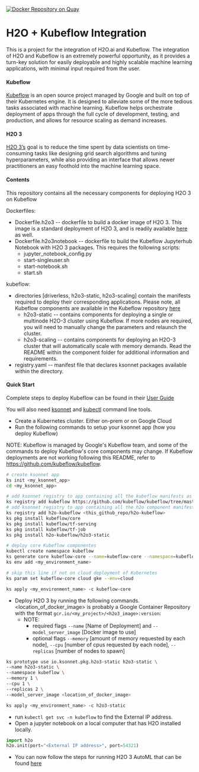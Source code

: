 [![Docker Repository on Quay](https://quay.io/repository/fjudith/h2o-kubeflow-notebook/status "Docker Repository on Quay")](https://quay.io/repository/fjudith/h2o-kubeflow-notebook)

# H2O + Kubeflow Integration

This is a project for the integration of H2O.ai and Kubeflow. The integration of H2O and Kubeflow is an extremely powerful opportunity, as it provides a turn-key solution for easily deployable and highly scalable machine learning applications, with minimal input required from the user.

#### Kubeflow
[Kubeflow](https://github.com/kubeflow/kubeflow) is an open source project managed by Google and built on top of their Kubernetes engine. It is designed to alleviate some of the more tedious tasks associated with machine learning. Kubeflow helps orchestrate deployment of apps through the full cycle of development, testing, and production, and allows for resource scaling as demand increases.

#### H2O 3
[H2O 3’s](http://docs.h2o.ai/h2o/latest-stable/h2o-docs/index.html) goal is to reduce the time spent by data scientists on time-consuming tasks like designing grid search algorithms and tuning hyperparameters, while also providing an interface that allows newer practitioners an easy foothold into the machine learning space.

#### Contents
This repository contains all the necessary components for deploying H2O 3 on Kubeflow

Dockerfiles:
- Dockerfile.h2o3 -- dockerfile to build a docker image of H2O 3. This image is a standard deployment of H2O 3, and is readily available [here](https://github.com/h2oai/h2o-3/blob/master/Dockerfile) as well.
- Dockerfile.h2o3notebook -- dockerfile to build the Kubeflow Jupyterhub Notebook with H2O 3 packages. This requires the following scripts:
  - jupyter_notebook_config.py
  - start-singleuser.sh
  - start-notebook.sh
  - start.sh

kubeflow:
- directories [driverless, h2o3-static, h2o3-scaling] contain the manifests required to deploy their corresponding applications. Please note, all Kubeflow components are available in the Kubeflow repository [here](https://github.com/kubeflow/kubeflow)
  - h2o3-static -- contains components for deploying a single or multinode H2O-3 cluster using Kubeflow. If more nodes are required, you will need to manually change the parameters and relaunch the cluster.
  - h2o3-scaling -- contains components for deploying an H2O-3 cluster that will automatically scale with memory demands. Read the README within the component folder for additional information and requirements.  
- registry.yaml -- manifest file that declares ksonnet packages available within the directory.


#### Quick Start
Complete steps to deploy Kubeflow can be found in their [User Guide](https://github.com/kubeflow/kubeflow/blob/master/user_guide.md)

You will also need [ksonnet](https://ksonnet.io) and [kubectl](https://kubernetes.io/docs/tasks/tools/install-kubectl/) command line tools.

- Create a Kubernetes cluster. Either on-prem or on Google Cloud
- Run the following commands to setup your ksonnet app (how you deploy Kubeflow)

NOTE: Kubeflow is managed by Google's Kubeflow team, and some of the commands to deploy Kubeflow's core components may change. If Kubeflow deployments are not working following this README, refer to https://github.com/kubeflow/kubeflow.

```bash
# create ksonnet app
ks init <my_ksonnet_app>
cd <my_ksonnet_app>

# add ksonnet registry to app containing all the kubeflow manifests as maintained by Google Kubeflow team
ks registry add kubeflow https://github.com/kubeflow/kubeflow/tree/master/kubeflow
# add ksonnet registry to app containing all the h2o component manifests
ks registry add h2o-kubeflow <this_github_repo/h2o-kubeflow>
ks pkg install kubeflow/core
ks pkg install kubeflow/tf-serving
ks pkg install kubeflow/tf-job
ks pkg install h2o-kubeflow/h2o3-static

# deploy core Kubeflow componentes
kubectl create namespace kubeflow
ks generate core kubeflow-core --name=kubeflow-core --namespace=kubeflow
ks env add <my_environment_name>

# skip this line if not on cloud deployment of Kubernetes
ks param set kubeflow-core cloud gke --env=cloud

ks apply <my_environment_name> -c kubeflow-core
```

- Deploy H2O 3 by running the following commands. <location_of_docker_image> is probably a Google Container Repository with the format `gcr.io/<my_project>/<h2o3_image>:version`:
  - NOTE:
    - required flags `--name` [Name of Deployment] and `--model_server_image` [Docker image to use]
    - optional flags `--memory` [amount of memory requested by each node], `--cpu` [number of cpus requested by each node], `--replicas` [number of nodes to spawn]

```bash
ks prototype use io.ksonnet.pkg.h2o3-static h2o3-static \
--name h2o3-static \
--namespace kubeflow \
--memory 1 \
--cpu 1 \
--replicas 2 \
--model_server_image <location_of_docker_image>

ks apply <my_environment_name> -c h2o3-static
```
- run `kubectl get svc -n kubeflow` to find the External IP address.
- Open a jupyter notebook on a local computer that has H2O installed locally.

```python
import h2o
h2o.init(port="<External IP address>", port=54321)
```
- You can now follow the steps for running H2O 3 AutoML that can be found [here](http://docs.h2o.ai/h2o/latest-stable/h2o-docs/automl.html)

